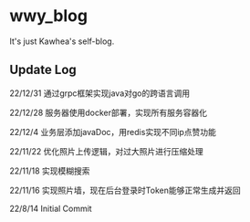 # wwy_blog

It's just Kawhea's self-blog.

## Update Log
22/12/31 通过grpc框架实现java对go的跨语言调用

22/12/28 服务器使用docker部署，实现所有服务容器化

22/12/4 业务层添加javaDoc，用redis实现不同ip点赞功能

22/11/22 优化照片上传逻辑，对过大照片进行压缩处理

22/11/18 实现模糊搜索

22/11/16 实现照片墙，现在后台登录时Token能够正常生成并返回

22/8/14 Initial Commit


